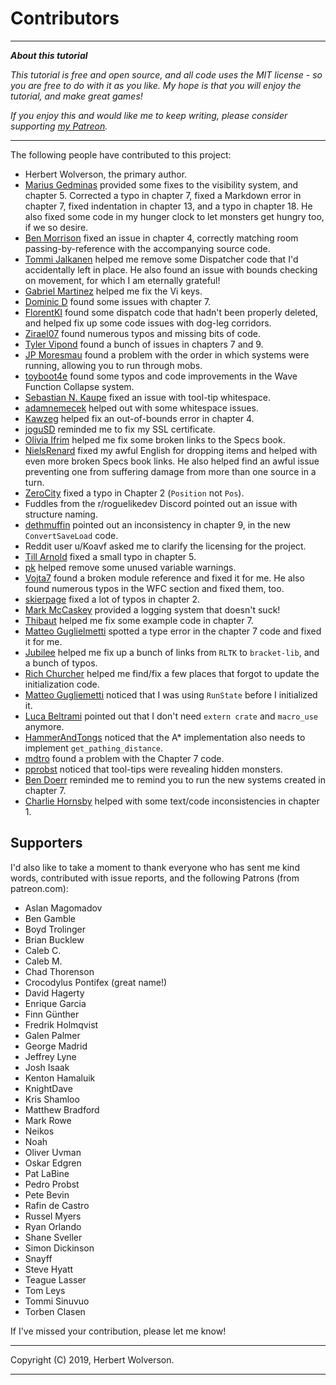 # Contributors

---

***About this tutorial***

*This tutorial is free and open source, and all code uses the MIT license - so you are free to do with it as you like. My hope is that you will enjoy the tutorial, and make great games!*

*If you enjoy this and would like me to keep writing, please consider supporting [my Patreon](https://www.patreon.com/blackfuture).*

---

The following people have contributed to this project:

* Herbert Wolverson, the primary author.
* [Marius Gedminas](https://github.com/mgedmin) provided some fixes to the visibility system, and chapter 5. Corrected a typo in chapter 7, fixed a Markdown error in chapter 7, fixed indentation in chapter 13, and a typo in chapter 18. He also fixed some code in my hunger clock to let monsters get hungry too, if we so desire.
* [Ben Morrison](https://github.com/gbmor) fixed an issue in chapter 4, correctly matching room passing-by-reference with the accompanying source code.
* [Tommi Jalkanen](https://github.com/Koura) helped me remove some Dispatcher code that I'd accidentally left in place. He also found an issue with bounds checking on movement, for which I am eternally grateful!
* [Gabriel Martinez](https://github.com/mystal) helped me fix the Vi keys.
* [Dominic D](https://github.com/DominicD) found some issues with chapter 7.
* [FlorentKI](https://github.com/FlorentKl) found some dispatch code that hadn't been properly deleted, and helped fix up some code issues with dog-leg corridors.
* [Zirael07](https://github.com/Zireael07) found numerous typos and missing bits of code.
* [Tyler Vipond](https://github.com/tylervipond) found a bunch of issues in chapters 7 and 9.
* [JP Moresmau](https://github.com/JPMoresmau) found a problem with the order in which systems were running, allowing you to run through mobs.
* [toyboot4e](https://github.com/toyboot4e) found some typos and code improvements in the Wave Function Collapse system.
* [Sebastian N. Kaupe](https://github.com/snkaupe) fixed an issue with tool-tip whitespace.
* [adamnemecek](https://github.com/adamnemecek) helped out with some whitespace issues.
* [Kawzeg](https://github.com/Kawzeg) helped fix an out-of-bounds error in chapter 4.
* [joguSD](https://github.com/joguSD) reminded me to fix my SSL certificate.
* [Olivia Ifrim](https://github.com/iolivia) helped me fix some broken links to the Specs book.
* [NielsRenard](https://github.com/NielsRenard) fixed my awful English for dropping items and helped with even more broken Specs book links. He also helped find an awful issue preventing one from suffering damage from more than one source in a turn.
* [ZeroCity](https://github.com/zerocity) fixed a typo in Chapter 2 (`Position` not `Pos`).
* Fuddles from the r/roguelikedev Discord pointed out an issue with structure naming.
* [dethmuffin](https://github.com/dethmuffin) pointed out an inconsistency in chapter 9, in the new `ConvertSaveLoad` code. 
* Reddit user u/Koavf asked me to clarify the licensing for the project.
* [Till Arnold](https://github.com/tillarnold) fixed a small typo in chapter 5.
* [pk](https://github.com/pkrasam) helped remove some unused variable warnings.
* [Vojta7](https://github.com/vojta7) found a broken module reference and fixed it for me. He also found numerous typos in the WFC section and fixed them, too.
* [skierpage](https://github.com/skierpage) fixed a lot of typos in chapter 2.
* [Mark McCaskey](https://github.com/MarkMcCaskey) provided a logging system that doesn't suck!
* [Thibaut](https://github.com/thibautRe) helped me fix some example code in chapter 7.
* [Matteo Guglielmetti](https://github.com/MatteoGgl) spotted a type error in the chapter 7 code and fixed it for me.
* [Jubilee](https://github.com/workingjubilee) helped me fix up a bunch of links from `RLTK` to `bracket-lib`, and a bunch of typos.
* [Rich Churcher](https://github.com/richchurcher) helped me find/fix a few places that forgot to update the initialization code.
* [Matteo Gugliemetti](https://github.com/MatteoGgl) noticed that I was using `RunState` before I initialized it.
* [Luca Beltrami](https://github.com/sigfriedmcwild) pointed out that I don't need `extern crate` and `macro_use` anymore.
* [HammerAndTongs](https://github.com/hammerandtongs) noticed that the A* implementation also needs to implement `get_pathing_distance`.
* [mdtro](https://github.com/mdtro) found a problem with the Chapter 7 code.
* [pprobst](https://github.com/pprobst) noticed that tool-tips were revealing hidden monsters.
* [Ben Doerr](https://github.com/bendoerr) reminded me to remind you to run the new systems created in chapter 7.
* [Charlie Hornsby](https://github.com/chornsby) helped with some text/code inconsistencies in chapter 1.

## Supporters

I'd also like to take a moment to thank everyone who has sent me kind words, contributed with issue reports, and the following Patrons (from patreon.com):

* Aslan Magomadov
* Ben Gamble
* Boyd Trolinger
* Brian Bucklew
* Caleb C.
* Caleb M.
* Chad Thorenson
* Crocodylus Pontifex (great name!)
* David Hagerty
* Enrique Garcia
* Finn Günther
* Fredrik Holmqvist
* Galen Palmer
* George Madrid
* Jeffrey Lyne
* Josh Isaak
* Kenton Hamaluik
* KnightDave
* Kris Shamloo
* Matthew Bradford
* Mark Rowe
* Neikos
* Noah
* Oliver Uvman
* Oskar Edgren
* Pat LaBine
* Pedro Probst
* Pete Bevin
* Rafin de Castro
* Russel Myers
* Ryan Orlando
* Shane Sveller
* Simon Dickinson
* Snayff
* Steve Hyatt
* Teague Lasser
* Tom Leys
* Tommi Sinuvuo
* Torben Clasen

If I've missed your contribution, please let me know!

---

Copyright (C) 2019, Herbert Wolverson.

---